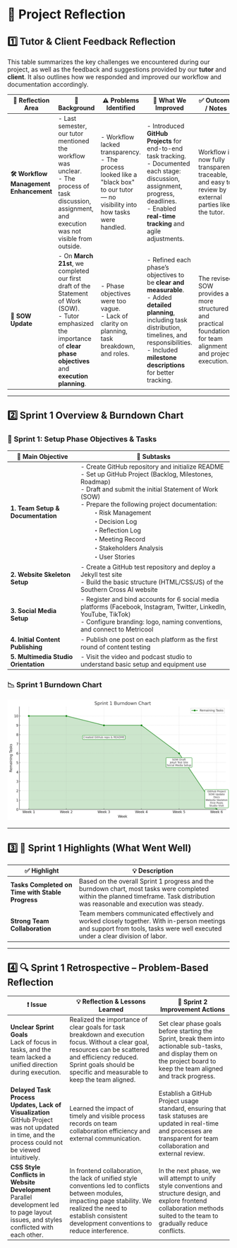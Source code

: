 # 📘 Project Reflection 

## 1️⃣ Tutor & Client Feedback Reflection

This table summarizes the key challenges we encountered during our project, as well as the feedback and suggestions provided by our **tutor** and **client**. It also outlines how we responded and improved our workflow and documentation accordingly.

| 🌟 **Reflection Area** | 🧠 **Background** | ⚠️ **Problems Identified** | 🔧 **What We Improved** | ✅ **Outcome / Notes** | 👥 **Executor** |
|------------------------|------------------|-----------------------------|--------------------------|------------------------|--------------|
| **🛠 Workflow Management Enhancement** | - Last semester, our tutor mentioned the workflow was unclear.<br>- The process of task discussion, assignment, and execution was not visible from outside. | - Workflow lacked transparency.<br>- The process looked like a "black box" to our tutor — no visibility into how tasks were handled. | - Introduced **GitHub Projects** for end-to-end task tracking.<br>- Documented each stage: discussion, assignment, progress, deadlines.<br>- Enabled **real-time tracking** and agile adjustments. | Workflow is now fully transparent, traceable, and easy to review by external parties like the tutor. | 👨‍💻 Project Team |
| **📝 SOW Update** | - On **March 21st**, we completed our first draft of the Statement of Work (SOW).<br>- Tutor emphasized the importance of **clear phase objectives** and **execution planning**. | - Phase objectives were too vague.<br>- Lack of clarity on planning, task breakdown, and roles. | - Refined each phase’s objectives to be **clear and measurable**.<br>- Added **detailed planning**, including task distribution, timelines, and responsibilities.<br>- Included **milestone descriptions** for better tracking. | The revised SOW provides a more structured and practical foundation for team alignment and project execution. | 👩‍💼 Xuefei Luan |

---

## 2️⃣ Sprint 1 Overview & Burndown Chart

### 🚀 Sprint 1: Setup Phase Objectives & Tasks

| 🏁 **Main Objective** | 🔧 **Subtasks** |
|------------------------|----------------------------|
| **1. Team Setup & Documentation** | - Create GitHub repository and initialize README<br>- Set up GitHub Project (Backlog, Milestones, Roadmap)<br>- Draft and submit the initial Statement of Work (SOW)<br>- Prepare the following project documentation:<br>  ・Risk Management<br>  ・Decision Log<br>  ・Reflection Log<br>  ・Meeting Record<br>  ・Stakeholders Analysis<br>  ・User Stories |
| **2. Website Skeleton Setup** | - Create a GitHub test repository and deploy a Jekyll test site<br>- Build the basic structure (HTML/CSS/JS) of the Southern Cross AI website |
| **3. Social Media Setup** | - Register and bind accounts for 6 social media platforms (Facebook, Instagram, Twitter, LinkedIn, YouTube, TikTok)<br>- Configure branding: logo, naming conventions, and connect to Metricool |
| **4. Initial Content Publishing** | - Publish one post on each platform as the first round of content testing |
| **5. Multimedia Studio Orientation** | - Visit the video and podcast studio to understand basic setup and equipment use |

### 📉 Sprint 1 Burndown Chart

![Sprint 1 Progress](ReflectionLog/burn_chart_sprint1.png)

---

## 3️⃣ 🌟 Sprint 1 Highlights (What Went Well)

| ✅ **Highlight** | 💡 **Description** |
|------------------|-------------------|
| **Tasks Completed on Time with Stable Progress** | Based on the overall Sprint 1 progress and the burndown chart, most tasks were completed within the planned timeframe. Task distribution was reasonable and execution was steady. |
| **Strong Team Collaboration** | Team members communicated effectively and worked closely together. With in-person meetings and support from tools, tasks were well executed under a clear division of labor. |

---

## 4️⃣ 🔍 Sprint 1 Retrospective – Problem-Based Reflection

| ❗ Issue | 💡 Reflection & Lessons Learned | 🔧 Sprint 2 Improvement Actions |
|--------|-------------------------------|---------------------------------|
| **Unclear Sprint Goals**<br>Lack of focus in tasks, and the team lacked a unified direction during execution. | Realized the importance of clear goals for task breakdown and execution focus. Without a clear goal, resources can be scattered and efficiency reduced. Sprint goals should be specific and measurable to keep the team aligned. | Set clear phase goals before starting the Sprint, break them into actionable sub-tasks, and display them on the project board to keep the team aligned and track progress. |
| **Delayed Task Process Updates, Lack of Visualization**<br>GitHub Project was not updated in time, and the process could not be viewed intuitively. | Learned the impact of timely and visible process records on team collaboration efficiency and external communication. | Establish a GitHub Project usage standard, ensuring that task statuses are updated in real-time and processes are transparent for team collaboration and external review. |
| **CSS Style Conflicts in Website Development**<br>Parallel development led to page layout issues, and styles conflicted with each other. | In frontend collaboration, the lack of unified style conventions led to conflicts between modules, impacting page stability. We realized the need to establish consistent development conventions to reduce interference. | In the next phase, we will attempt to unify style conventions and structure design, and explore frontend collaboration methods suited to the team to gradually reduce conflicts. |


